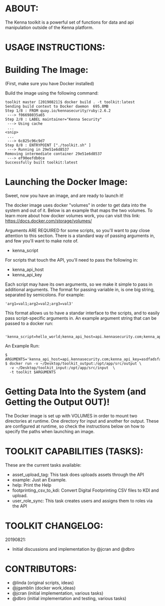 
ABOUT:
======

The Kenna toolkit is a powerful set of functions for data and api manipulation outside of the Kenna platform.  

USAGE INSTRUCTIONS:
===================

Building The Image: 
==================

(First, make sure you have Docker installed)

Build the image using the following command: 

```
toolkit master [20190821]$ docker build . -t toolkit:latest
Sending build context to Docker daemon  695.8MB
Step 1/8 : FROM quay.io/kennasecurity/ruby:2.6.2
 ---> f06698035a65
Step 2/8 : LABEL maintainer="Kenna Security"
 ---> Using cache
 ... 
<snip>
 ... 
 ---> 6c825c96c9d7
Step 8/8 : ENTRYPOINT ["./toolkit.sh" ]
 ---> Running in 29e51e6d8537
Removing intermediate container 29e51e6d8537
 ---> ef90eefdb0ce
Successfully built toolkit:latest
```

Launching the Docker Image: 
===========================

Sweet, now you have an image, and are ready to launch it!

The docker image uses docker "volumes" in order to get data into the system and out of it. Below is an example that maps the two volumes. To learn more about how docker volumes work, you can visit this link: https://docs.docker.com/storage/volumes/

Arguments ARE REQUIRED for some scripts, so you'll want to pay close attention to this section. There is a standard way of passing arguments in, and few you'll want to make note of. 
 
 - kenna_script

For scripts that touch the API, you'll need to pass the following in: 
 
 - kenna_api_host
 - kenna_api_key

Each script may have its own arguments, so we make it simple to pass in additional arguments. The format for passing variable in, is one big string, separated by semicolons. For example: 
```
'arg1=val1;arg2=val2;arg3=val3'
```

This format allows us to have a standar interface to the scripts, and to easily pass script-specific arguments in. An example argument string that can be passed to a docker run: 
```
 'kenna_script=hello_world;kenna_api_host=api.kennasecurity.com;kenna_api_key=asdfadsfasdfasdfasdf;arg1=val1;arg2=val2'
```

An Example Run: 
```
$ ARGUMENTS='kenna_api_host=api.kennasecurity.com;kenna_api_key=asdfadsfasdfasdfasdf'
$ docker run -v ~/Desktop/toolkit_output:/opt/app/src/output \
  -v ~/Desktop/toolkit_input:/opt/app/src/input  \
  -t toolkit $ARGUMENTS
```

Getting Data Into the System (and Getting the Output OUT)! 
==========================================================

The Docker image is set up with VOLUMES in order to mount two directories at runtime. One directory for input and another for output. These are configured at runtime, so check the instructions below on how to specify the paths when launching an image.


TOOLKIT CAPABILITIES (TASKS): 
=============================

These are the current tasks available: 

 - asset_upload_tag: This task does uploads assets through the API
 - example: Just an Example.
 - help: Print the Help
 - footprinting_csv_to_kdi: Convert Digital Footprinting CSV files to KDI and upload.
 - user_role_sync: This task creates users and assigns them to roles via the API

TOOLKIT CHANGELOG:
==================
	
20190821:
 - Initial discussions and implementation by @jcran and @dbro

CONTRIBUTORS:
=============
 - @linda (original scripts, ideas)
 - @jgamblin (docker work,ideas)
 - @jcran (initial implementation, various tasks)
 - @dbro (initial implementation and testing, various tasks)
 

